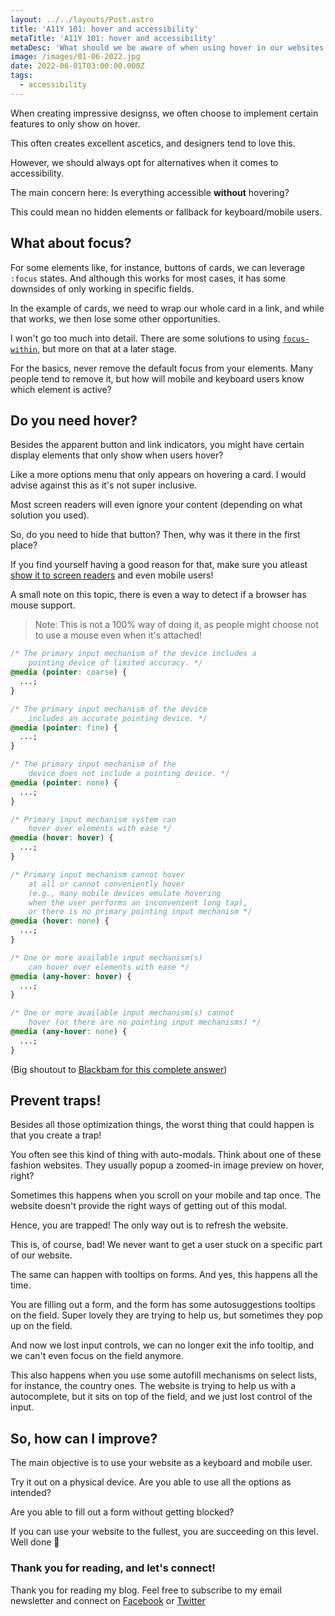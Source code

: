```yaml
---
layout: ../../layouts/Post.astro
title: 'A11Y 101: hover and accessibility'
metaTitle: 'A11Y 101: hover and accessibility'
metaDesc: 'What should we be aware of when using hover in our websites'
image: /images/01-06-2022.jpg
date: 2022-06-01T03:00:00.000Z
tags:
  - accessibility
---
```


When creating impressive designss, we often choose to implement certain features to only show on hover.

This often creates excellent ascetics, and designers tend to love this.

However, we should always opt for alternatives when it comes to accessibility.

The main concern here:
Is everything accessible **without** hovering?

This could mean no hidden elements or fallback for keyboard/mobile users.

## What about focus?

For some elements like, for instance, buttons of cards, we can leverage `:focus` states.
And although this works for most cases, it has some downsides of only working in specific fields.

In the example of cards, we need to wrap our whole card in a link, and while that works, we then lose some other opportunities.

I won't go too much into detail. There are some solutions to using [`focus-within`](https://daily-dev-tips.com/posts/why-css-focus-within-is-amazing/), but more on that at a later stage.

For the basics, never remove the default focus from your elements. Many people tend to remove it, but how will mobile and keyboard users know which element is active?

## Do you need hover?

Besides the apparent button and link indicators, you might have certain display elements that only show when users hover?

Like a more options menu that only appears on hovering a card.
I would advise against this as it's not super inclusive.

Most screen readers will even ignore your content (depending on what solution you used).

So, do you need to hide that button?
Then, why was it there in the first place?

If you find yourself having a good reason for that, make sure you atleast [show it to screen readers](https://daily-dev-tips.com/posts/a11y-101-hiding-content/) and even mobile users!

A small note on this topic, there is even a way to detect if a browser has mouse support.

> Note: This is not a 100% way of doing it, as people might choose not to use a mouse even when it's attached!

```css
/* The primary input mechanism of the device includes a 
	pointing device of limited accuracy. */
@media (pointer: coarse) {
  ...;
}

/* The primary input mechanism of the device 
	includes an accurate pointing device. */
@media (pointer: fine) {
  ...;
}

/* The primary input mechanism of the 
	device does not include a pointing device. */
@media (pointer: none) {
  ...;
}

/* Primary input mechanism system can 
	hover over elements with ease */
@media (hover: hover) {
  ...;
}

/* Primary input mechanism cannot hover 
	at all or cannot conveniently hover 
	(e.g., many mobile devices emulate hovering
	when the user performs an inconvenient long tap), 
	or there is no primary pointing input mechanism */
@media (hover: none) {
  ...;
}

/* One or more available input mechanism(s) 
	can hover over elements with ease */
@media (any-hover: hover) {
  ...;
}

/* One or more available input mechanism(s) cannot 
	hover (or there are no pointing input mechanisms) */
@media (any-hover: none) {
  ...;
}
```

(Big shoutout to [Blackbam for this complete answer](https://stackoverflow.com/a/52854585))

## Prevent traps!

Besides all those optimization things, the worst thing that could happen is that you create a trap!

You often see this kind of thing with auto-modals. Think about one of these fashion websites. They usually popup a zoomed-in image preview on hover, right?

Sometimes this happens when you scroll on your mobile and tap once. The website doesn't provide the right ways of getting out of this modal.

Hence, you are trapped!
The only way out is to refresh the website.

This is, of course, bad!
We never want to get a user stuck on a specific part of our website.

The same can happen with tooltips on forms.
And yes, this happens all the time.

You are filling out a form, and the form has some autosuggestions tooltips on the field. Super lovely they are trying to help us, but sometimes they pop up on the field.

And now we lost input controls, we can no longer exit the info tooltip, and we can't even focus on the field anymore.

This also happens when you use some autofill mechanisms on select lists, for instance, the country ones.
The website is trying to help us with a autocomplete, but it sits on top of the field, and we just lost control of the input.

## So, how can I improve?

The main objective is to use your website as a keyboard and mobile user.

Try it out on a physical device. Are you able to use all the options as intended?

Are you able to fill out a form without getting blocked?

If you can use your website to the fullest, you are succeeding on this level.
Well done 👏

### Thank you for reading, and let's connect!

Thank you for reading my blog. Feel free to subscribe to my email newsletter and connect on [Facebook](https://www.facebook.com/DailyDevTipsBlog) or [Twitter](https://twitter.com/DailyDevTips1)

